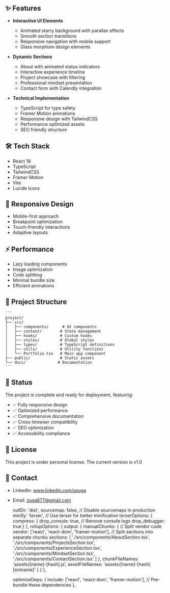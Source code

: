 ## ✨ Features

- **Interactive UI Elements**
  - Animated starry background with parallax effects
  - Smooth section transitions
  - Responsive navigation with mobile support
  - Glass morphism design elements

- **Dynamic Sections**
  - About with animated status indicators
  - Interactive experience timeline
  - Project showcase with filtering
  - Professional mindset presentation
  - Contact form with Calendly integration

- **Technical Implementation**
  - TypeScript for type safety
  - Framer Motion animations
  - Responsive design with TailwindCSS
  - Performance optimized assets
  - SEO friendly structure


## 🛠 Tech Stack

- React 18
- TypeScript
- TailwindCSS
- Framer Motion
- Vite
- Lucide Icons

## 📱 Responsive Design

- Mobile-first approach
- Breakpoint optimization
- Touch-friendly interactions
- Adaptive layouts

## ⚡ Performance

- Lazy loading components
- Image optimization
- Code splitting
- Minimal bundle size
- Efficient animations


## 📝 Project Structure

    ```
    project/
    ├── src/
    │   ├── components/      # UI components
    │   ├── context/        # State management
    │   ├── hooks/          # Custom hooks
    │   ├── styles/         # Global styles
    │   ├── types/          # TypeScript definitions
    │   ├── utils/          # Utility functions
    │   └── Portfolio.tsx   # Main app component
    ├── public/             # Static assets
    └── docs/              # Documentation
    ```

## 🌟 Status

The project is complete and ready for deployment, featuring:

- ✅ Fully responsive design
- ✅ Optimized performance
- ✅ Comprehensive documentation
- ✅ Cross-browser compatibility
- ✅ SEO optimization
- ✅ Accessibility compliance

## 📄 License

This project is under personal license.
The current version is v1.0

## 🤝 Contact

- LinkedIn: www.linkedin.com/azuga
- Email: zuga677@gmail.com




    outDir: 'dist',
        sourcemap: false, // Disable sourcemaps in production
        minify: 'terser', // Use terser for better minification
        terserOptions: {
            compress: {
                drop_console: true, // Remove console logs
                drop_debugger: true
            }
        },
        rollupOptions: {
            output: {
                manualChunks: {
                    // Split vendor code
                    vendor: ['react', 'react-dom', 'framer-motion'],
                    // Split sections into separate chunks
                    sections: [
                        './src/components/AboutSection.tsx',
                        './src/components/ProjectsSection.tsx',
                        './src/components/ExperienceSection.tsx',
                        './src/components/MindsetSection.tsx',
                        './src/components/ContactSection.tsx'
                    ]
                },
                chunkFileNames: 'assets/[name]-[hash].js',
                assetFileNames: 'assets/[name]-[hash][extname]'
            }
        }
    },

    optimizeDeps: {
        include: ['react', 'react-dom', 'framer-motion'], // Pre-bundle these dependencies
    },
